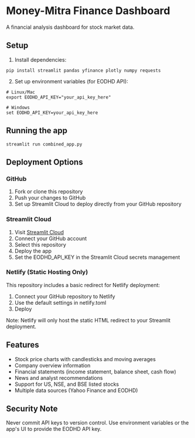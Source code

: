 # Money-Mitra Finance Dashboard

A financial analysis dashboard for stock market data.

## Setup

1. Install dependencies:
```
pip install streamlit pandas yfinance plotly numpy requests
```

2. Set up environment variables (for EODHD API):
```
# Linux/Mac
export EODHD_API_KEY="your_api_key_here"

# Windows
set EODHD_API_KEY=your_api_key_here
```

## Running the app

```
streamlit run combined_app.py
```

## Deployment Options

### GitHub

1. Fork or clone this repository
2. Push your changes to GitHub
3. Set up Streamlit Cloud to deploy directly from your GitHub repository

### Streamlit Cloud

1. Visit [Streamlit Cloud](https://streamlit.io/cloud)
2. Connect your GitHub account
3. Select this repository
4. Deploy the app
5. Set the EODHD_API_KEY in the Streamlit Cloud secrets management

### Netlify (Static Hosting Only)

This repository includes a basic redirect for Netlify deployment:

1. Connect your GitHub repository to Netlify
2. Use the default settings in netlify.toml
3. Deploy

Note: Netlify will only host the static HTML redirect to your Streamlit deployment.

## Features

- Stock price charts with candlesticks and moving averages
- Company overview information
- Financial statements (income statement, balance sheet, cash flow)
- News and analyst recommendations
- Support for US, NSE, and BSE listed stocks
- Multiple data sources (Yahoo Finance and EODHD)

## Security Note

Never commit API keys to version control. Use environment variables or the app's UI to provide the EODHD API key. 